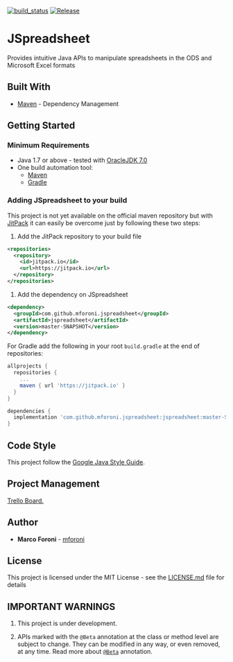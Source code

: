 [![build_status](https://travis-ci.org/mforoni/jspreadsheet.svg?branch=master)](https://travis-ci.org/mforoni/jspreadsheet)
[![Release](https://jitpack.io/v/com.github.mforoni/jspreadsheet.svg)](https://jitpack.io/#com.github.mforoni/jspreadsheet)

# JSpreadsheet

Provides intuitive Java APIs to manipulate spreadsheets in the ODS and Microsoft Excel formats

## Built With

* [Maven](https://maven.apache.org) - Dependency Management

## Getting Started

### Minimum Requirements

* Java 1.7 or above - tested with [OracleJDK 7.0](http://www.oracle.com/technetwork/java/javase/downloads/java-archive-downloads-javase7-521261.html)
* One build automation tool:
  * [Maven](https://maven.apache.org/download.cgi)
  * [Gradle](https://gradle.org/)

### Adding JSpreadsheet to your build

This project is not yet available on the official maven repository but with [JitPack](https://jitpack.io/) 
it can easily be overcome just by following these two steps:

1. Add the JitPack repository to your build file

```xml
<repositories>
  <repository>
    <id>jitpack.io</id>
    <url>https://jitpack.io</url>
  </repository>
</repositories>
```

1. Add the dependency on JSpreadsheet

```xml
<dependency>
  <groupId>com.github.mforoni.jspreadsheet</groupId>
  <artifactId>jspreadsheet</artifactId>
  <version>master-SNAPSHOT</version>
</dependency>
```

For Gradle add the following in your root `build.gradle` at the end of repositories:

```gradle
allprojects {
  repositories {
    ...
    maven { url 'https://jitpack.io' }
  }
}

dependencies {
  implementation 'com.github.mforoni.jspreadsheet:jspreadsheet:master-SNAPSHOT'
}
```

## Code Style

This project follow the [Google Java Style Guide](https://google.github.io/styleguide/javaguide.html).

## Project Management

[Trello Board.](https://trello.com/b/rdOZh4ci/jspreadsheet)

## Author

* **Marco Foroni** - [mforoni](https://github.com/mforoni)

## License

This project is licensed under the MIT License - see the [LICENSE.md](https://github.com/mforoni/jspreadsheet/blob/master/LICENSE) file for details


## IMPORTANT WARNINGS

1. This project is under development.

1. APIs marked with the `@Beta` annotation at the class or method level
are subject to change. They can be modified in any way, or even
removed, at any time. Read more about [`@Beta`](https://github.com/google/guava#important-warnings) annotation.
